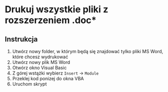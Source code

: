 # Drukuj wszystkie pliki z rozszerzeniem .doc\*

## Instrukcja

1. Utwórz nowy folder, w którym będą się znajdować tylko pliki MS Word, które chcesz wydrukować
2. Utwórz nowy plik MS Word
3. Otwórz okno Visual Basic
4. Z górej wstążki wybierz `Insert` -> `Module`
5. Przeklej kod ponizej do okna VBA
6. Uruchom skrypt

